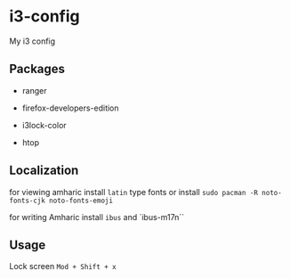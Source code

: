 # i3-config
My i3 config

## Packages

* ranger

* firefox-developers-edition

* i3lock-color

* htop


## Localization

for viewing amharic install `latin` type fonts or install `sudo pacman -R noto-fonts-cjk noto-fonts-emoji`

for writing Amharic install `ibus` and `ibus-m17n``


## Usage

Lock screen `Mod + Shift + x`

